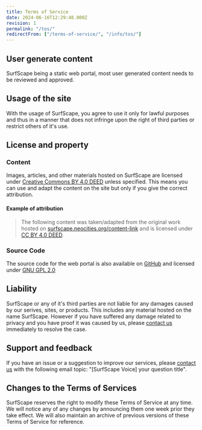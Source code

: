 ```yaml
---
title: Terms of Service
date: 2024-06-16T12:29:48.000Z
revision: 1
permalink: "/tos/"
redirectFrom: ["/terms-of-service/", "/info/tos/"]
---
```


## User generate content

SurfScape being a static web portal, most user generated content needs to be reviewed and approved.

## Usage of the site

With the usage of SurfScape, you agree to use it only for lawful purposes and thus in a manner that does not infringe upon the right of third parties or restrict others of it's use.

## License and property

### Content

Images, articles, and other materials hosted on SurfScape are licensed under [Creative Commons BY 4.0 DEED](https://creativecommons.org/licenses/by/4.0/) unless specified. This means you can use and adapt the content on the site but only if you give the correct attribution.

#### Example of attribution

> The following content was taken/adapted from the original work hosted on [surfscape.neocities.org/content-link](surfscape.neocities.org) and is licensed under [CC BY 4.0 DEED](https://creativecommons.org/licenses/by/4.0/).

### Source Code

The source code for the web portal is also available on [GitHub](https://github.com/surfscape/web-portal) and licensed under [GNU GPL 2.0](https://www.gnu.org/licenses/old-licenses/gpl-2.0.html#SEC1)

## Liability

SurfScape or any of it's third parties are not liable for any damages caused by our serives, sites, or products. This includes any material hosted on the name SurfScape.
However if you have suffered any damage related to privacy and you have proof it was caused by us, please [contact us](/abot/contact) immediately to resolve the case.

## Support and feedback

If you have an issue or a suggestion to improve our services, please [contact us](/about/contact) with the following email topic: "[SurfScape Voice] your question title".

## Changes to the Terms of Services

SurfScape reserves the right to modify these Terms of Service at any time. We will notice any of any changes by announcing them one week prior they take effect. We will also maintain an archive of previous versions of these Terms of Service for reference.
